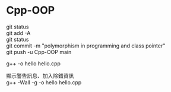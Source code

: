 # Cpp-OOP

git status  
git add -A  
git status  
git commit -m "polymorphism in programming and class pointer"  
git push -u Cpp-OOP main  

g++ -o hello hello.cpp

顯示警告訊息、加入除錯資訊  
g++ -Wall -g -o hello hello.cpp
